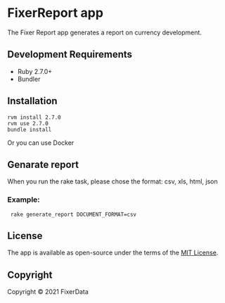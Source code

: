 # FixerReport app 

The Fixer Report app generates a report on currency development.

## Development Requirements

  * Ruby 2.7.0+
  * Bundler

## Installation

```
rvm install 2.7.0
rvm use 2.7.0
bundle install
```

Or you can use Docker

## Genarate report

When you run the rake task, please chose the format: csv, xls, html, json

### Example: 

` rake generate_report DOCUMENT_FORMAT=csv`

## License

The app is available as open-source under the terms of the [MIT License](http://opensource.org/licenses/MIT).

## Copyright

Copyright © 2021 FixerData

